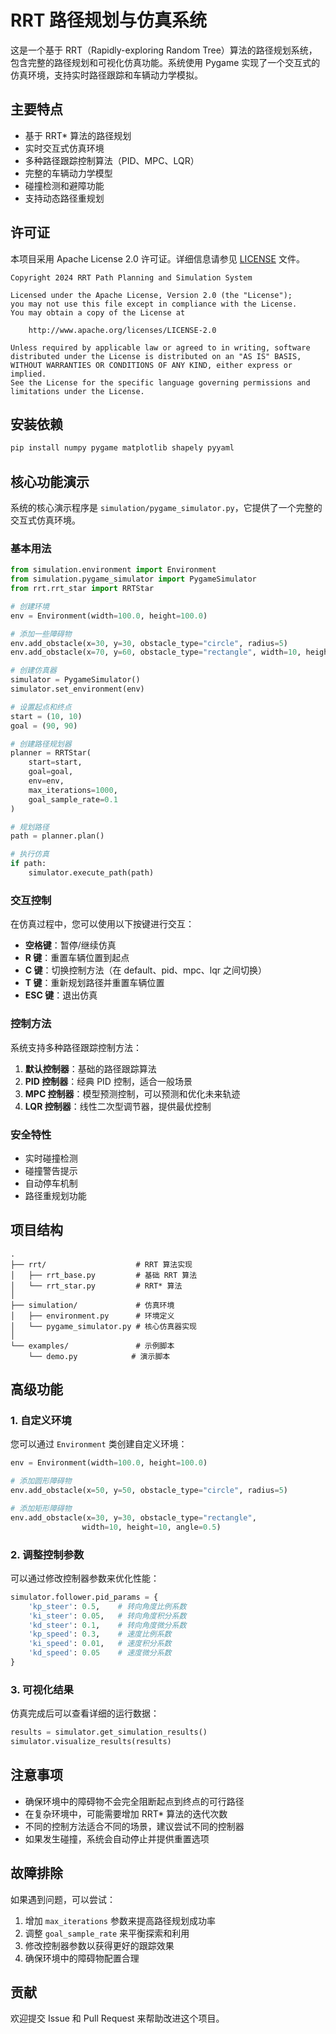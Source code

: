 # RRT 路径规划与仿真系统

这是一个基于 RRT（Rapidly-exploring Random Tree）算法的路径规划系统，包含完整的路径规划和可视化仿真功能。系统使用 Pygame 实现了一个交互式的仿真环境，支持实时路径跟踪和车辆动力学模拟。

## 主要特点

- 基于 RRT* 算法的路径规划
- 实时交互式仿真环境
- 多种路径跟踪控制算法（PID、MPC、LQR）
- 完整的车辆动力学模型
- 碰撞检测和避障功能
- 支持动态路径重规划

## 许可证

本项目采用 Apache License 2.0 许可证。详细信息请参见 [LICENSE](LICENSE) 文件。

```
Copyright 2024 RRT Path Planning and Simulation System

Licensed under the Apache License, Version 2.0 (the "License");
you may not use this file except in compliance with the License.
You may obtain a copy of the License at

    http://www.apache.org/licenses/LICENSE-2.0

Unless required by applicable law or agreed to in writing, software
distributed under the License is distributed on an "AS IS" BASIS,
WITHOUT WARRANTIES OR CONDITIONS OF ANY KIND, either express or implied.
See the License for the specific language governing permissions and
limitations under the License.
```

## 安装依赖

```bash
pip install numpy pygame matplotlib shapely pyyaml
```

## 核心功能演示

系统的核心演示程序是 `simulation/pygame_simulator.py`，它提供了一个完整的交互式仿真环境。

### 基本用法

```python
from simulation.environment import Environment
from simulation.pygame_simulator import PygameSimulator
from rrt.rrt_star import RRTStar

# 创建环境
env = Environment(width=100.0, height=100.0)

# 添加一些障碍物
env.add_obstacle(x=30, y=30, obstacle_type="circle", radius=5)
env.add_obstacle(x=70, y=60, obstacle_type="rectangle", width=10, height=10)

# 创建仿真器
simulator = PygameSimulator()
simulator.set_environment(env)

# 设置起点和终点
start = (10, 10)
goal = (90, 90)

# 创建路径规划器
planner = RRTStar(
    start=start,
    goal=goal,
    env=env,
    max_iterations=1000,
    goal_sample_rate=0.1
)

# 规划路径
path = planner.plan()

# 执行仿真
if path:
    simulator.execute_path(path)
```

### 交互控制

在仿真过程中，您可以使用以下按键进行交互：

- **空格键**：暂停/继续仿真
- **R 键**：重置车辆位置到起点
- **C 键**：切换控制方法（在 default、pid、mpc、lqr 之间切换）
- **T 键**：重新规划路径并重置车辆位置
- **ESC 键**：退出仿真

### 控制方法

系统支持多种路径跟踪控制方法：

1. **默认控制器**：基础的路径跟踪算法
2. **PID 控制器**：经典 PID 控制，适合一般场景
3. **MPC 控制器**：模型预测控制，可以预测和优化未来轨迹
4. **LQR 控制器**：线性二次型调节器，提供最优控制

### 安全特性

- 实时碰撞检测
- 碰撞警告提示
- 自动停车机制
- 路径重规划功能

## 项目结构

```
.
├── rrt/                    # RRT 算法实现
│   ├── rrt_base.py         # 基础 RRT 算法
│   └── rrt_star.py         # RRT* 算法
│
├── simulation/             # 仿真环境
│   ├── environment.py      # 环境定义
│   └── pygame_simulator.py # 核心仿真器实现
│
└── examples/               # 示例脚本
    └── demo.py            # 演示脚本
```

## 高级功能

### 1. 自定义环境

您可以通过 `Environment` 类创建自定义环境：

```python
env = Environment(width=100.0, height=100.0)

# 添加圆形障碍物
env.add_obstacle(x=50, y=50, obstacle_type="circle", radius=5)

# 添加矩形障碍物
env.add_obstacle(x=30, y=30, obstacle_type="rectangle", 
                width=10, height=10, angle=0.5)
```

### 2. 调整控制参数

可以通过修改控制器参数来优化性能：

```python
simulator.follower.pid_params = {
    'kp_steer': 0.5,    # 转向角度比例系数
    'ki_steer': 0.05,   # 转向角度积分系数
    'kd_steer': 0.1,    # 转向角度微分系数
    'kp_speed': 0.3,    # 速度比例系数
    'ki_speed': 0.01,   # 速度积分系数
    'kd_speed': 0.05    # 速度微分系数
}
```

### 3. 可视化结果

仿真完成后可以查看详细的运行数据：

```python
results = simulator.get_simulation_results()
simulator.visualize_results(results)
```

## 注意事项

- 确保环境中的障碍物不会完全阻断起点到终点的可行路径
- 在复杂环境中，可能需要增加 RRT* 算法的迭代次数
- 不同的控制方法适合不同的场景，建议尝试不同的控制器
- 如果发生碰撞，系统会自动停止并提供重置选项

## 故障排除

如果遇到问题，可以尝试：

1. 增加 `max_iterations` 参数来提高路径规划成功率
2. 调整 `goal_sample_rate` 来平衡探索和利用
3. 修改控制器参数以获得更好的跟踪效果
4. 确保环境中的障碍物配置合理

## 贡献

欢迎提交 Issue 和 Pull Request 来帮助改进这个项目。 